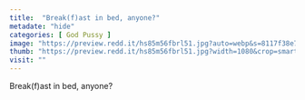 ```yaml
---
title:  "Break(f)ast in bed, anyone?"
metadate: "hide"
categories: [ God Pussy ]
image: "https://preview.redd.it/hs85m56fbrl51.jpg?auto=webp&s=8117f38e78bb40587b4fc5982dfb90e0d7d0a3d6"
thumb: "https://preview.redd.it/hs85m56fbrl51.jpg?width=1080&crop=smart&auto=webp&s=1777b674ec12d13c0eef71089900bbdfab2c5a97"
visit: ""
---
```

Break(f)ast in bed, anyone?
